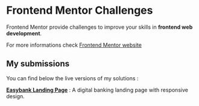 # Frontend Mentor Challenges

Frontend Mentor provide challenges to improve your skills in **frontend web development**.

For more informations check [Frontend Mentor website](https://www.frontendmentor.io/)

## My submissions

You can find below the live versions of my solutions :

[**Easybank Landing Page**](https://github.com/zathio/frontendmentor-challenges/tree/master/easybank-landing-page) : A digital banking landing page with responsive design.

